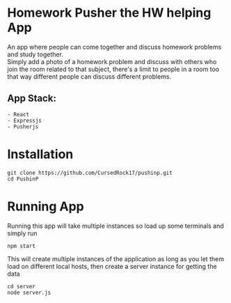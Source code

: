 # Homework Pusher the HW helping App

An app where people can come together and discuss homework problems and study together.  
Simply add a photo of a homework problem and discuss with others who join the room related to that subject, there's a limit to people in a room too that way different people can discuss different problems.

## App Stack: 
    - React
    - Expressjs
    - Pusherjs

# Installation

```
git clone https://github.com/CursedRock17/pushinp.git
cd PushinP
```

# Running App

Running this app will take multiple instances so load up some terminals and simply run 

```
npm start
```

This will create multiple instances of the application as long as you let them load on different local hosts, then create a server instance for getting the data

```
cd server
node server.js
```